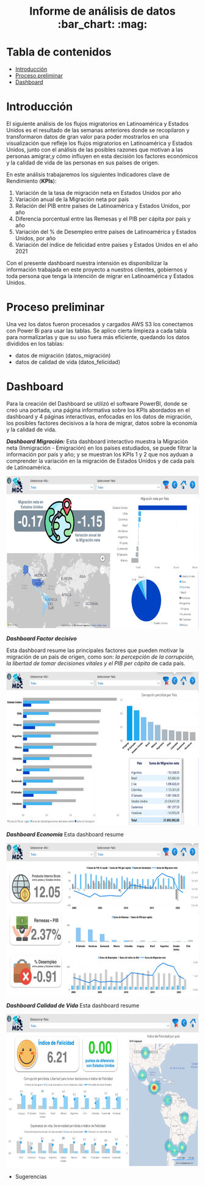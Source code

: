 <h1 align="center"> Informe de análisis de datos :bar_chart: 	:mag: </h1>

# Tabla de contenidos
* [Introducción](#Introducción)
* [Proceso preliminar](#Proceso-preliminar)
* [Dashboard](#Dashboard)

# Introducción
El siguiente análisis de los flujos migratorios en Latinoamérica y Estados Unidos es el resultado de las semanas anteriores donde se recopilaron y transformaron datos de gran valor para poder mostrarlos en una visualización que refleje los flujos migratorios en Latinoamérica y Estados Unidos, junto con el análisis de las posibles razones que motivan a las personas amigrar,y cómo influyen en esta decisión los factores económicos y la calidad de vida de las personas en sus países de origen.

En este análisis trabajaremos los siguientes Indicadores clave de Rendimiento (**KPIs**):
1. Variación de la tasa de migración neta en Estados Unidos por año
2. Variación anual de la Migración neta por país
3. Relación del PIB entre países de Latinoamérica y Estados Unidos, por año
4. Diferencia porcentual entre las Remesas y el PIB per cápita por país y año
5. Variación del % de Desempleo entre países de Latinoamérica y Estados Unidos, por año
6. Variación del índice de felicidad entre países y Estados Unidos en el año 2021

Con el presente dashboard nuestra intensión es disponibilizar la información trabajada en este proyecto a nuestros clientes, gobiernos y toda persona que tenga la intención de migrar en Latinoamérica y Estados Unidos.

# Proceso preliminar
Una vez los datos fueron procesados y cargados AWS S3 los conectamos con Power Bi para usar las tablas. Se aplico cierta limpieza a cada tabla para normalizarlas y que su uso fuera más eficiente, quedando los datos divididos en los tablas:
+ datos de migración (datos_migración)
+ datos de calidad de vida (datos_felicidad)

# Dashboard
Para la creación del Dashboard se utilizó el software PowerBI, donde se creó una portada, una página informativa sobre los KPIs abordados en el dashboard y 4 páginas interactivas, enfocadas en los datos de migración, los posibles factores decisivos a la hora de migrar, datos sobre la economía y la calidad de vida.

**_Dashboard Migración:_**
Esta dashboard interactivo muestra la Migración neta (Inmigración - Emigración) en los países estudiados, se puede filtrar la información por país y año; y se muestran los KPIs 1 y 2 que nos ayduan a comprender la variación en la migración de Estados Unidos y de cada país de Latinoamérica.
<p align="center">
   <img width="800" height="400" src="img/dashboard_migracion.png">
   </p>

**_Dashboard Factor decisivo_**

Esta dashboard resume las principales factores que pueden motivar la migración de un país de origen, como son: _la percepción de la corrupción, la libertad de tomar decisiones vitales y el PIB per cápita_ de cada país.
<p align="center">
   <img width="800" height="400" src="img/dashboard_factor decisivo.png">
   </p>

**_Dashboard Economía_**
Esta dashboard resume 
<p align="center">
   <img width="800" height="400" src="img/dashboard_economia.png">
   </p>

**_Dashboard Calidad de Vida_**
Esta dashboard resume 
<p align="center">
   <img width="800" height="400" src="img/dashboard_calidad de vida.png">
   </p>

+ Sugerencias
